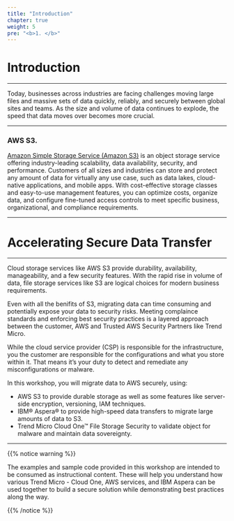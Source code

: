 ```yaml
---
title: "Introduction"
chapter: true
weight: 5
pre: "<b>1. </b>"
---
```

# Introduction

---

Today, businesses across industries are facing challenges moving large files and massive sets of data quickly, reliably, and securely between global sites and teams. As the size and volume of data continues to explode, the speed that data moves over becomes more crucial.

----

### AWS S3.

[Amazon Simple Storage Service (Amazon S3)](https://aws.amazon.com/s3/) is an object storage service offering industry-leading scalability, data availability, security, and performance. Customers of all sizes and industries can store and protect any amount of data for virtually any use case, such as data lakes, cloud-native applications, and mobile apps. With cost-effective storage classes and easy-to-use management features, you can optimize costs, organize data, and configure fine-tuned access controls to meet specific business, organizational, and compliance requirements. 

---

# Accelerating Secure Data Transfer

---


Cloud storage services like AWS S3 provide durability, availability, manageability, and a few security features. With the rapid rise in volume of data, file storage services like S3 are logical choices for modern business requirements.

Even with all the benifits of S3, migrating data can time consuming and potentially expose your data to security risks. Meeting complaince standards and enforcing best security practices is a layered approach between the customer, AWS and Trusted AWS Security Partners like Trend Micro. 

While the cloud service provider (CSP) is responsible for the infrastructure, you the customer are responsible for the configurations and what you store within it. That means it’s your duty to detect and remediate any misconfigurations or malware.

In this workshop, you will migrate data to AWS securely, using:
- AWS S3 to provide durable storage as well as some features like server-side encryption, versioning, IAM techniques. 
- IBM® Aspera® to provide high-speed data transfers to migrate large amounts of data to S3.
- Trend Micro Cloud One™ File Storage Security to validate object for malware and maintain data sovereignty.


---


{{% notice warning %}}
<p style='text-align: left;'>
The examples and sample code provided in this workshop are intended to be consumed as instructional content. These will help you understand how various Trend Micro - Cloud One, AWS services, and IBM Aspera can be used together to build a secure solution while demonstrating best practices along the way.
</p>
{{% /notice %}}